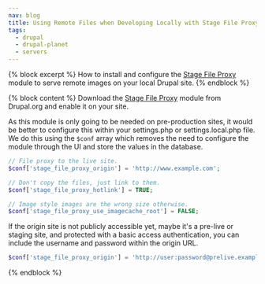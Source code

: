 ```yaml
---
nav: blog
title: Using Remote Files when Developing Locally with Stage File Proxy Module
tags:
  - drupal
  - drupal-planet
  - servers
---
```

{% block excerpt %}
How to install and configure the [Stage File Proxy](https://www.drupal.org/project/stage_file_proxy) module to serve remote images on your local Drupal site.
{% endblock %}

{% block content %}
Download the [Stage File Proxy](https://www.drupal.org/project/stage_file_proxy) module from Drupal.org and enable it on your site.

As this module is only going to be needed on pre-production sites, it would be better to configure this within your settings.php or settings.local.php file. We do this using the `$conf` array which removes the need to configure the module through the UI and store the values in the database.

~~~php
// File proxy to the live site.
$conf['stage_file_proxy_origin'] = 'http://www.example.com';

// Don't copy the files, just link to them.
$conf['stage_file_proxy_hotlink'] = TRUE;

// Image style images are the wrong size otherwise.
$conf['stage_file_proxy_use_imagecache_root'] = FALSE;
~~~

If the origin site is not publicly accessible yet, maybe it's a pre-live or staging site, and protected with a basic access authentication, you can include the username and password within the origin URL. 

~~~php
$conf['stage_file_proxy_origin'] = 'http://user:password@prelive.example.com';
~~~
{% endblock %}
